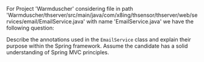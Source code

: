 For Project 'Warmduscher' considering file in path 'Warmduscher/thserver/src/main/java/com/x8ing/thsensor/thserver/web/services/email/EmailService.java' with name 'EmailService.java' we have the following question: 

Describe the annotations used in the `EmailService` class and explain their purpose within the Spring framework. Assume the candidate has a solid understanding of Spring MVC principles.